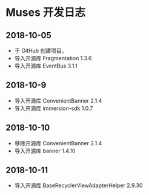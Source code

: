 # Muses 开发日志
## 2018-10-05
- 于 GitHub 创建项目。
- 导入开源库 Fragmentation 1.3.6
- 导入开源库 EventBus 3.1.1

## 2018-10-9
- 导入开源库 ConvenientBanner 2.1.4
- 导入开源库 immersion-sdk 1.0.7

## 2018-10-10
- 移除开源库 ConvenientBanner 2.1.4
- 导入开源库 banner 1.4.10

## 2018-10-11
- 导入开源库 BaseRecyclerViewAdapterHelper 2.9.30
